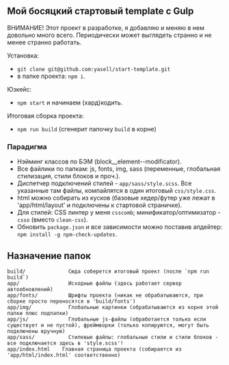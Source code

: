 ## Мой босяцкий стартовый template с Gulp

ВНИМАНИЕ! Этот проект в разработке, я добавляю и меняю в нем довольно много всего. Периодически может выглядеть странно и не менее странно работать.

Установка:
- `git clone git@github.com:yasell/start-template.git`
- в папке проекта: `npm i`.

Юзкейс:
- `npm start` и начинаем (хард)кодить.

Итоговая сборка проекта:
- `npm run build` (сгенерит папочку `build` в корне)

### Парадигма

- Нэйминг классов по БЭМ (block__element--modificator).
- Все файлики по папкам: js, fonts, img, sass (переменные, глобальная стилизация, стили блоков и проч.).
- Диспетчер подключений стилей - `app/sass/style.scss`. Все указанные там файлы, компайлятся в один итоговый `css/style.css`.
- html можно собирать из кусков (базовые хедер/футер уже лежат в 'app/html/layout' и подключены к стартовой страничке).
- Для стилей: CSS линтер у меня `csscomb`; минификатор/оптимизатор - `csso` (вместо `clean-css`).
- Обновить `package.json` и все зависимости можно поставив апдейтер: `npm install -g npm-check-updates`.

## Назначение папок

```
build/  			Сюда соберется итоговый проект (после `npm run build`)
app/        		Исходные файлы (здесь работает сервер автообновлений)
app/fonts/  		Шрифты проекта (никак не обрабатываются, при сборке просто переносятся в 'build/fonts')
app/img/    		Глобальные картинки (обрабатываются из корня этой папки плюс подпапки)
app/js/     		Глобальные js-файлы (обработается только если существует и не пустой), фреймворки (только копируются, могут быть подключены вручную)
app/sass/   		Стилевые файлы: глобальные стили и стили блоков - все подключается здесь в 'style.scss'!
app/index.html	  Главная страница проекта (собирается из 'app/html/index.html' соответственно)
```
